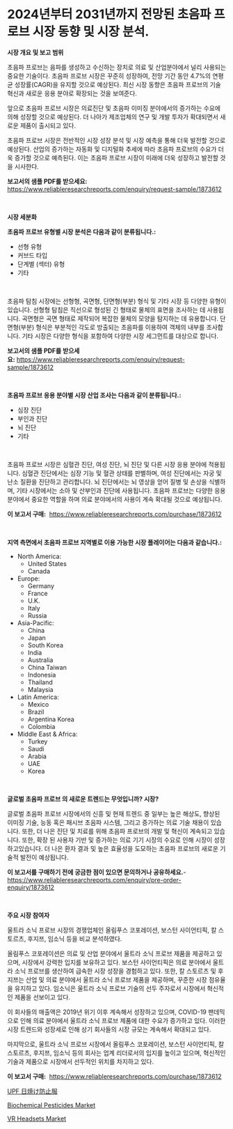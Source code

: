 <p><h1>2024년부터 2031년까지 전망된 초음파 프로브 시장 동향 및 시장 분석.</h1></p><p><strong>시장 개요 및 보고 범위</strong></p>
<p><p>초음파 프로브는 음파를 생성하고 수신하는 장치로 의료 및 산업분야에서 널리 사용되는 중요한 기술이다. 초음파 프로브 시장은 꾸준히 성장하여, 전망 기간 동안 4.7%의 연평균 성장률(CAGR)을 유지할 것으로 예상된다. 최신 시장 동향은 초음파 프로브의 기술 혁신과 새로운 응용 분야로 확장되는 것을 보여준다.</p><p>앞으로 초음파 프로브 시장은 의료진단 및 초음파 이미징 분야에서의 증가하는 수요에 의해 성장할 것으로 예상된다. 더 나아가 제조업체의 연구 및 개발 투자가 확대되면서 새로운 제품이 출시되고 있다.</p><p>초음파 프로브 시장은 전반적인 시장 성장 분석 및 시장 예측을 통해 더욱 발전할 것으로 예상된다. 산업의 증가하는 자동화 및 디지털화 추세에 따라 초음파 프로브의 수요가 더욱 증가할 것으로 예측된다. 이는 초음파 프로브 시장이 미래에 더욱 성장하고 발전할 것을 시사한다.</p></p>
<p><strong>보고서의 샘플 PDF를 받으세요:</strong> <a href="https://www.reliableresearchreports.com/enquiry/request-sample/1873612">https://www.reliableresearchreports.com/enquiry/request-sample/1873612</a></p>
<p>&nbsp;</p>
<p><strong>시장 세분화</strong></p>
<p><strong>초음파 프로브 유형별 시장 분석은 다음과 같이 분류됩니다.:</strong></p>
<p><ul><li>선형 유형</li><li>커브드 타입</li><li>단계별 (섹터) 유형</li><li>기타</li></ul></p>
<p>&nbsp;</p>
<p><p>초음파 탐침 시장에는 선형형, 곡면형, 단면형(부분) 형식 및 기타 시장 등 다양한 유형이 있습니다. 선형형 탐침은 직선으로 형성된 긴 형태로 물체의 표면을 조사하는 데 사용됩니다. 곡면형은 곡면 형태로 제작되어 복잡한 물체의 모양을 탐지하는 데 유용합니다. 단면형(부분) 형식은 부분적인 각도로 방출되는 초음파를 이용하여 객체의 내부를 조사합니다. 기타 시장은 다양한 형식을 포함하여 다양한 시장 세그먼트를 대상으로 합니다.</p></p>
<p><strong>보고서의 샘플 PDF를 받으세요:</strong>&nbsp;<a href="https://www.reliableresearchreports.com/enquiry/request-sample/1873612">https://www.reliableresearchreports.com/enquiry/request-sample/1873612</a></p>
<p>&nbsp;</p>
<p><strong> 초음파 프로브 응용 분야별 시장 산업 조사는 다음과 같이 분류됩니다.:</strong></p>
<p><ul><li>심장 진단</li><li>부인과 진단</li><li>뇌 진단</li><li>기타</li></ul></p>
<p>&nbsp;</p>
<p><p>초음파 프로브 시장은 심혈관 진단, 여성 진단, 뇌 진단 및 다른 시장 응용 분야에 적용됩니다. 심혈관 진단에서는 심장 기능 및 혈관 상태를 판별하며, 여성 진단에서는 자궁 및 난소 질환을 진단하고 관리합니다. 뇌 진단에서는 뇌 영상을 얻어 질병 및 손상을 식별하며, 기타 시장에서는 소아 및 산부인과 진단에 사용됩니다. 초음파 프로브는 다양한 응용 분야에서 중요한 역할을 하며 의료 분야에서의 사용이 계속 확대될 것으로 예상됩니다.</p></p>
<p><strong>이 보고서 구매:</strong>&nbsp; <a href="https://www.reliableresearchreports.com/purchase/1873612">https://www.reliableresearchreports.com/purchase/1873612</a></p>
<p>&nbsp;</p>
<p><strong>지역 측면에서 초음파 프로브 지역별로 이용 가능한 시장 플레이어는 다음과 같습니다.:</strong></p>
<p><ul>
    <li>
        North America:
        <ul>
            <li>United States</li>
            <li>Canada</li>
        </ul>
    </li>
    <li>
        Europe:
        <ul>
            <li>Germany</li>
            <li>France</li>
            <li>U.K.</li>
            <li>Italy</li>
            <li>Russia</li>
        </ul>
    </li>
    <li>
        Asia-Pacific:
        <ul>
            <li>China</li>
            <li>Japan</li>
            <li>South Korea</li>
            <li>India</li>
            <li>Australia</li>
            <li>China Taiwan</li>
            <li>Indonesia</li>
            <li>Thailand</li>
            <li>Malaysia</li>
        </ul>
    </li>
    <li>
        Latin America:
        <ul>
            <li>Mexico</li>
            <li>Brazil</li>
            <li>Argentina Korea</li>
            <li>Colombia</li>
        </ul>
    </li>
    <li>
        Middle East & Africa:
        <ul>
            <li>Turkey</li>
            <li>Saudi</li>
            <li>Arabia</li>
            <li>UAE</li>
            <li>Korea</li>
        </ul>
    </li>
    </ul></p>
<p>&nbsp;</p>
<p><strong>글로벌 초음파 프로브 의 새로운 트렌드는 무엇입니까? 시장?</strong></p>
<p><p>글로벌 초음파 프로브 시장에서의 신흥 및 현재 트렌드 중 일부는 높은 해상도, 향상된 이미징 기술, 능동 혹은 패시브 초음파 시스템, 그리고 증가하는 의료 기술 채용이 있습니다. 또한, 더 나은 진단 및 치료를 위해 초음파 프로브의 개발 및 혁신이 계속되고 있습니다. 또한, 확장 된 사용자 기반 및 증가하는 의료 기기 시장의 수요로 인해 시장이 성장하고있습니다. 더 나은 환자 결과 및 높은 효율성을 도모하는 초음파 프로브의 새로운 기술적 발전이 예상됩니다.</p></p>
<p><strong>이 보고서를 구매하기 전에 궁금한 점이 있으면 문의하거나 공유하세요.</strong>- <a href="https://www.reliableresearchreports.com/enquiry/pre-order-enquiry/1873612">https://www.reliableresearchreports.com/enquiry/pre-order-enquiry/1873612</a></p>
<p>&nbsp;</p>
<p><strong>주요 시장 참여자</strong></p>
<p><p>울트라 소닉 프로브 시장의 경쟁업체인 올림푸스 코포레이션, 보스턴 사이언티픽, 칼 스토르츠, 후지쯔, 임소닉 등을 비교 분석하였다.</p><p>올림푸스 코포레이션은 의료 및 산업 분야에서 울트라 소닉 프로브 제품을 제공하고 있으며, 시장에서 강력한 입지를 보유하고 있다. 보스턴 사이언티픽은 의료 분야에서 울트라 소닉 프로브를 생산하여 급속한 시장 성장을 경험하고 있다. 또한, 칼 스토르츠 및 후지쯔는 산업 및 의료 분야에서 울트라 소닉 프로브 제품을 제공하며, 꾸준한 시장 점유율을 유지하고 있다. 임소닉은 울트라 소닉 프로브 기술의 선두 주자로서 시장에서 혁신적인 제품을 선보이고 있다.</p><p>이 회사들의 매출액은 2019년 위기 이후 계속해서 성장하고 있으며, COVID-19 팬데믹으로 인해 의료 분야에서 울트라 소닉 프로브 제품에 대한 수요가 증가하고 있다. 이러한 시장 트렌드와 성장세로 인해 상기 회사들의 시장 규모는 계속해서 확대되고 있다.</p><p>마지막으로, 울트라 소닉 프로브 시장에서 올림푸스 코포레이션, 보스턴 사이언티픽, 칼 스토르츠, 후지쯔, 임소닉 등의 회사는 업계 리더로서의 입지를 높이고 있으며, 혁신적인 기술과 제품으로 시장에서 선두적인 위치를 차지하고 있다.</p></p>
<p><strong>이 보고서 구매:</strong>&nbsp;&nbsp;<a href="https://www.reliableresearchreports.com/purchase/1873612">https://www.reliableresearchreports.com/purchase/1873612</a></p>
<p><p><a href="https://medium.com/@harmonybogan1944/upf%E6%97%A5%E7%84%BC%E3%81%91%E6%AD%A2%E3%82%81%E8%A1%A3%E6%96%99%E5%B8%82%E5%A0%B4%E5%88%86%E6%9E%90-%E3%81%9D%E3%81%AEcagr-%E5%B8%82%E5%A0%B4%E3%82%BB%E3%82%B0%E3%83%A1%E3%83%B3%E3%83%86%E3%83%BC%E3%82%B7%E3%83%A7%E3%83%B3-%E3%81%8A%E3%82%88%E3%81%B3%E3%82%B0%E3%83%AD%E3%83%BC%E3%83%90%E3%83%AB%E7%94%A3%E6%A5%AD%E6%A6%82%E8%A6%81-8e1a9156fa76">UPF 日焼け防止服</a></p><p><a href="https://butternut-bug-553.notion.site/Insights-into-Biochemical-Pesticides-Market-Size-Analysing-Market-Share-Trends-and-Growth-from-20-83e9d7a46a094c8fb3b2926970602d7b">Biochemical Pesticides Market</a></p><p><a href="https://github.com/Glendatilghmankmgz0rbhwpy/Market-Research-Report-List-1/blob/main/vr-headsets-market.md">VR Headsets Market</a></p></p>
